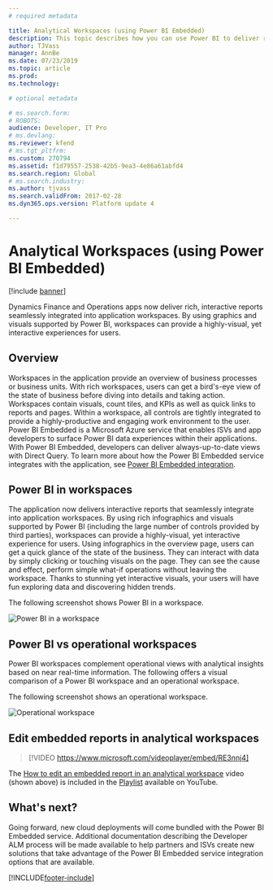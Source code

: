```yaml
---
# required metadata

title: Analytical Workspaces (using Power BI Embedded)
description: This topic describes how you can use Power BI to deliver rich, interactive reports seamlessly integrated into application workspaces.
author: TJVass
manager: AnnBe
ms.date: 07/23/2019
ms.topic: article
ms.prod: 
ms.technology: 

# optional metadata

# ms.search.form: 
# ROBOTS: 
audience: Developer, IT Pro
# ms.devlang: 
ms.reviewer: kfend
# ms.tgt_pltfrm: 
ms.custom: 270794
ms.assetid: f1d79557-2538-42b5-9ea3-4e86a61abfd4
ms.search.region: Global
# ms.search.industry: 
ms.author: tjvass
ms.search.validFrom: 2017-02-28
ms.dyn365.ops.version: Platform update 4

---
```


# Analytical Workspaces (using Power BI Embedded)

[!include [banner](../includes/banner.md)]

Dynamics Finance and Operations apps now deliver rich, interactive reports seamlessly integrated into application workspaces. By using graphics and visuals supported by Power BI, workspaces can provide a highly-visual, yet interactive experiences for users.

## Overview

Workspaces in the application provide an overview of business processes or business units. With rich workspaces, users can get a bird's-eye view of the state of business before diving into details and taking action. Workspaces contain visuals, count tiles, and KPIs as well as quick links to reports and pages. Within a workspace, all controls are tightly integrated to provide a highly-productive and engaging work environment to the user. Power BI Embedded is a Microsoft Azure service that enables ISVs and app developers to surface Power BI data experiences within their applications. With Power BI Embedded, developers can deliver always-up-to-date views with Direct Query. To learn more about how the Power BI Embedded service integrates with the application, see [Power BI Embedded integration](power-bi-embedded-integration.md).

## Power BI in workspaces
The application now delivers interactive reports that seamlessly integrate into application workspaces. By using rich infographics and visuals supported by Power BI (including the large number of controls provided by third parties), workspaces can provide a highly-visual, yet interactive experience for users. Using infographics in the overview page, users can get a quick glance of the state of the business. They can interact with data by simply clicking or touching visuals on the page. They can see the cause and effect, perform simple what-if operations without leaving the workspace. Thanks to stunning yet interactive visuals, your users will have fun exploring data and discovering hidden trends.

The following screenshot shows Power BI in a workspace.

![Power BI in a workspace](./media/Power-BI-in-D365-Workspace.png)

## Power BI vs operational workspaces
Power BI workspaces complement operational views with analytical insights based on near real-time information. The following offers a visual comparison of a Power BI workspace and an operational workspace.

The following screenshot shows an operational workspace.

![Operational workspace](./media/D365-Operational-Workspace.png)

## Edit embedded reports in analytical workspaces

> [!VIDEO https://www.microsoft.com/videoplayer/embed/RE3nnj4]

The [How to edit an embedded report in an analytical workspace](https://youtu.be/_8WlwmSggcQ) video (shown above) is included in the [Playlist](https://www.youtube.com/playlist?list=PLcakwueIHoT_SYfIaPGoOhloFoCXiUSyW) available on YouTube.


## What's next?
Going forward, new cloud deployments will come bundled with the Power BI Embedded service. Additional documentation describing the Developer ALM process will be made available to help partners and ISVs create new solutions that take advantage of the Power BI Embedded service integration options that are available.


[!INCLUDE[footer-include](../../../includes/footer-banner.md)]